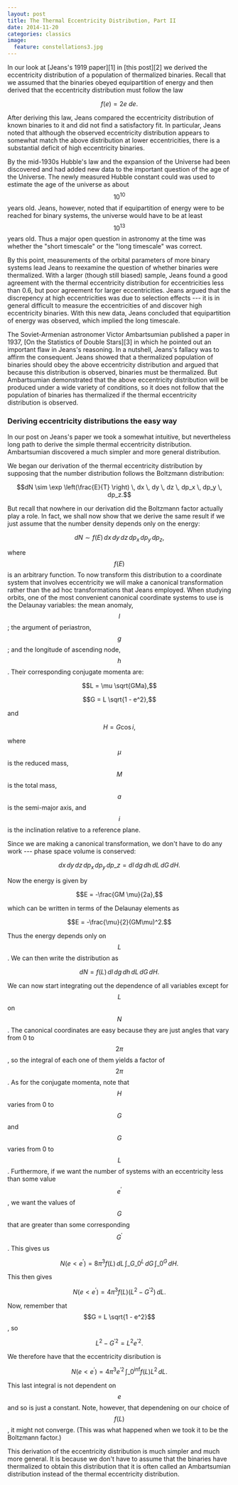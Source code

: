 ```yaml
---
layout: post
title: The Thermal Eccentricity Distribution, Part II
date: 2014-11-20
categories: classics
image:
  feature: constellations3.jpg
---
```


In our look at [Jeans's 1919 paper][1] in [this post][2] we derived the
eccentricity distribution of a population of thermalized binaries.  Recall
that we assumed that the binaries obeyed equipartition of energy and then
derived that the eccentricity distribution must follow the law

$$f(e) = 2e \: de.$$

After deriving this law, Jeans compared the eccentricity distribution of
known binaries to it and did not find a satisfactory fit.  In particular,
Jeans noted that although the observed eccentricity distribution appears to
somewhat match the above distribution at lower eccentricities, there is a
substantial deficit of high eccentricity binaries.  

By the mid-1930s Hubble's law and the expansion of the Universe had been
discovered and had added new data to the important question of the age of
the Universe.  The newly measured Hubble constant could was used to estimate
the age of the universe as about $$10^{10}$$ years old.  Jeans, however,
noted that if equipartition of energy were to be reached for binary systems,
the universe would have to be at least $$10^{13}$$ years old.  Thus a major
open question in astronomy at the time was whether the "short timescale" or
the "long timescale" was correct.  

By this point, measurements of the orbital parameters of more binary systems
lead Jeans to reexamine the question of whether binaries were thermalized.
With a larger (though still biased) sample, Jeans found a good agreement
with the thermal eccentricity distribution for eccentricities less than 0.6,
but poor agreement for larger eccentricities.  Jeans argued that the
discrepency at high eccentricities was due to selection effects --- it is in
general difficult to measure the eccentricities of and discover high
eccentricity binaries.  With this new data, Jeans concluded that
equipartition of energy was observed, which implied the long timescale.

The Soviet-Armenian astronomer Victor Ambartsumian published a paper in
1937, [On the Statistics of Double Stars][3] in which he pointed out an
important flaw in Jeans's reasoning.  In a nutshell, Jeans's fallacy was to
affirm the consequent.  Jeans showed that a thermalized population of
binaries should obey the above eccentricity distribution and argued that
because this distribution is observed, binaries must be thermalized.  But
Ambartsumian demonstrated that the above eccentricity distribution will be
produced under a wide variety of conditions, so it does not follow that the
population of binaries has thermalized if the thermal eccentricity
distribution is observed. 

### Deriving eccentricity distributions the easy way

In our post on Jeans's paper we took a somewhat intuitive, but nevertheless
long path to derive the simple thermal eccentricity distribution.
Ambartsumian discovered a much simpler and more general distribution.

We began our derivation of the thermal eccentricity distribution by
supposing that the number distribution follows the Boltzmann distribution:

$$dN \sim \exp \left(\frac{E}{T} \right) \, dx \, dy \, dz \, dp_x \, dp_y
\, dp_z.$$

But recall that nowhere in our derivation did the Boltzmann factor actually
play a role.  In fact, we shall now show that we derive the same result if
we just assume that the number density depends only on the energy:

$$dN \sim f(E) \, dx \, dy \, dz \, dp_x \, dp_y \, dp_z,$$

where $$f(E)$$ is an arbitrary function.  To now transform this distribution
to a coordinate system that involves eccentricity we will make a canonical
transformation rather than the ad hoc transformations that Jeans employed.
When studying orbits, one of the most convenient canonical coordinate
systems to use is the Delaunay variables: the mean anomaly, $$l$$; the
argument of periastron, $$g$$; and the longitude of ascending node, $$h$$.
Their corresponding conjugate momenta are:

$$L = \mu \sqrt{GMa},$$

$$G = L \sqrt{1 - e^2},$$

and

$$H = G \cos i,$$

where $$\mu$$ is the reduced mass, $$M$$ is the total mass, $$a$$ is the
semi-major axis, and $$i$$ is the inclination relative to a reference
plane.

Since we are making a canonical transformation, we don't have to do any
work --- phase space volume is conserved:

$$dx \, dy \, dz \, dp_x \, dp_y \, dp\_z = dl \, dg \, dh \, dL \, dG \,
dH.$$

Now the energy is given by

$$E = -\frac{GM \mu}{2a},$$

which can be written in terms of the Delaunay elements as

$$E = -\frac{\mu}{2}(GM\mu)^2.$$

Thus the energy depends only on $$L$$.  We can then write the distribution
as

$$dN = f(L) \, dl \, dg \, dh \, dL \, dG \, dH.$$

We can now start integrating out the dependence of all variables except for
$$L$$ on $$N$$.  The canonical coordinates are easy because they are just
angles that vary from 0 to $$2\pi$$, so the integral of each one of them
yields a factor of $$2 \pi$$.  As for the conjugate momenta, note that $$H$$
varies from 0 to $$G$$ and $$G$$ varies from 0 to $$L$$.  Furthermore, if we
want the number of systems with an eccentricity less than some value
$$e^{\prime}$$, we want the values of $$G$$ that are greater than some
corresponding $$G^{\prime}$$.  This gives us

$$N(e < e^{\prime}) = 8 \pi^3 f(L) \, dL \, \int\_{G\_0}^{L} \, dG \,
\int\_0^G \, dH.$$

This then gives

$$N(e < e^{\prime}) = 4 \pi^3 f(L) (L^2 - G^{\prime 2}) \, dL.$$

Now, remember that $$G = L \sqrt{1 - e^2}$$, so 

$$L^2 - G^{\prime 2} = L^2 e^{\prime 2}.$$

We therefore have that the eccentricity disribution is

$$N(e < e^{\prime}) = 4 \pi^3 e^{\prime 2} \, \int\_0^{\inf} f(L) L^2 \,
dL.$$

This last integral is not dependent on $$e$$ and so is just a constant.
Note, however, that dependening on our choice of $$f(L)$$, it might not
converge.  (This was what happened when we took it to be the Boltzmann
factor.)

This derivation of the eccentricity distribution is much simpler and much
more general.  It is because we don't have to assume that the binaries have
thermalized to obtain this distribution that it is often called an
Ambartsumian distribution instead of the thermal eccentricity distribution.
